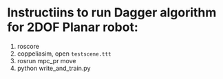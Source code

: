 # Instructiins to run Dagger algorithm for 2DOF Planar robot:

1. roscore
2. coppeliasim, open `testscene.ttt`
3. rosrun mpc_pr move
4. python write_and_train.py
